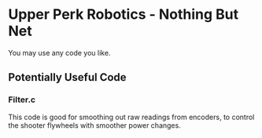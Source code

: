 <h1>
Upper Perk Robotics - Nothing But Net
</h1>
You may use any code you like.

<h2>
Potentially Useful Code
</h2>

<h3>
Filter.c
</h3>
This code is good for smoothing out raw readings from encoders, to control the shooter flywheels with smoother power changes.